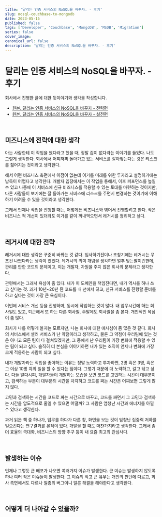 ```yaml
---
title: '달리는 인증 서비스의 NoSQL을 바꾸자. - 후기'
slug: nosql-couchbase-to-mongodb
date: 2023-05-15
published: false
tags: ['Developer', 'Couchbase', 'MongoDB', 'MSDB', 'Migration']
series: false
cover_image: 
canonical_url: false
description: '달리는 인증 서비스의 NoSQL을 바꾸자. - 후기'
---
```


# 달리는 인증 서비스의 NoSQL을 바꾸자. - 후기

회사에서 진행한 글에 대한 뒷이야기와 생각을 작성합니다.

- [원본, 달리는 인증 서비스의 NoSQL을 바꾸자 - 전략편](https://dev.gmarket.com/77)
- [원본, 달리는 인증 서비스의 NoSQL을 바꾸자 - 실전편](https://dev.gmarket.com/78)

<br/>

## 미즈니스에 전략에 대한 생각

아는 사람한테 이 작업을 했다라고 했을 때, 정말 겁이 없다라는 이야기를 들었다. 나도 그렇게 생각한다. 회사에서 어찌저찌 돌아가고 있는 서비스를 갈아엎는다는 것은 리스크를 짊어지는 것이라고 생각한다.

해서 어떤 비즈니스 측면에서 이점이 없는데 이거를 미래를 위한 투자라고 설명하기에는 납득이 어렵다고 생각한다. 개발자 입장에서는 이 작업을 통해서, 이후 퍼포먼스를 높일 수 있고 나중에 이 서비스에 신규 비즈니스를 적용할 수 있는 토대를 마련하는 것이지만, 다른 사람들이 보기에는 잘 돌아가는 서비스에 리스크를 주면서 변경하는 것이기에 이해하기 어려울 수 있을 것이라고 생각한다.

그래서 언제나 작업을 진행할 때는, 어떻게든 비즈니스와 엮어서 진행할려고 한다. 작은 비즈니스 적 개선이 있더라도 이거를 같이 꺼내먹으면서 레거시를 정리하고 싶다.

<br/>

## 레거시에 대한 전략

레거시에 대한 생각은 꾸준히 바뀌는 것 같다. 입사하기전이나 초창기에는 레거시는 무조건 나쁘다라는 생각이 있었다. 레거시의 의미 개념을 생각하면 얼추 맞는말이긴한데, 관리를 안한 코드의 문제이고, 이는 개발자, 자원을 주지 않은 회사의 문제라고 생각한다.

관련해서는 그래서 욕심이 좀 있다. 내가 이 도메인을 책임진다면, 내가 역사를 하나 쓰고 싶다는 것. 과거 10년~20년 된 코드를 내 선에서 끊고, 신규 서비스를 진행할 준비를 하고 싶다는 것이 가장 큰 욕심이다.

이번에 서비스 개선 등을 진행하며, 동시에 작업하는 것이 많다. 내 업무시간에 하는 회사일도 있고, 퇴근해서 또 하는 다른 회사일, 주말에도 회사일을 좀 본다. 개인적인 욕심이 좀 많다.

회사가 나를 어떻게 볼지는 모르지만, 나는 회사에 대한 애사심이 좀 많은 것 같다. 회사의 서비스에서 셀러 서비스가 난 약점이라고 생각하고, 물론 그 약점이 우리팀에 있는 것은 아니고 모든 팀이 다 걸쳐있겠지만, 그 중에서 난 우리팀이 가장 변화에 적응할 수 있는 팀이 되고 싶다. 솔직히 더 본심을 이야기하면 내가 있는 조직이 언제나 변화에 가장 크게 적응하는 사람이 되고 싶다.

내가 개발자라는 직업을 좋아하는 이유는 정말 노력하고 투자하면, 2명 혹은 3명, 혹은 그 이상 10명 치의 일을 할 수 있다는 점이다. 그렇기 때문에 더 노력하고, 갈고 닦고 싶다. 다들 알다시피, 개발자들이 개발하는 모습을 보면 코드를 고민하는 시간이 대부분이고, 검색하는 부분이 대부분의 시간을 차지하고 코드를 짜는 시간은 어찌보면 그렇게 많지 않다.

고민과 검색하는 시간을 코드로 짜는 시간으로 바꾸고, 코드를 짜면서 그 고민과 검색하는 시간을 압도적으로 줄일 수 있으면 어떨까? 그 사람은 엄청난 시간과 에너지를 아낄 수 있다고 생각한다. 

과거 읽은 책 중 하나가, 업무를 하다가 다른 창, 화면을 보는 것이 엄청난 집중력 저하를 일으킨다는 연구결과를 본적이 있다. 개발을 할 때도 마찬가지라고 생각한다. 그래서 좀 더 효율의 극대화, 비즈니스의 방향 추구 등이 내 요즘 최고의 관심사다.

<br/>

## 발생하는 이슈

언제나 그렇듯 큰 배포가 나오면 여러가지 이슈가 발생한다. 큰 이슈는 발생하지 않도록 하나 여러 작은 이슈들이 발생한다. 그 이슈의 작고 큰 유무는 개인의 판단에 다르고, 회사 측면에서도 다르나 일종의 버그이니 얼른 해결을 해야한다고 생각한다.

<br/>

## 어떻게 더 나아갈 수 있을까?
